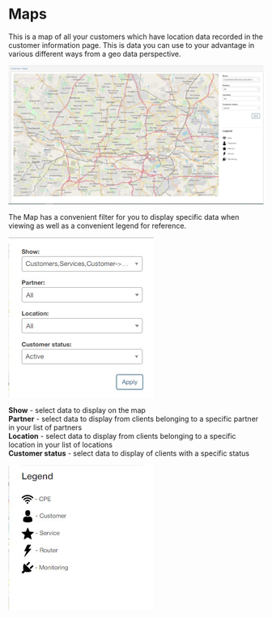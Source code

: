 Maps
======

This is a map of all your customers which have location data recorded in the customer information page. This is data you can use to your advantage in various different ways from a geo data perspective.

![Maps](maps.jpg)

The Map has a convenient filter for you to display specific data when viewing as well as a convenient legend for reference.

![Maps Filter](maps_filter.jpg)

**Show** - select data to display on the map<br>
**Partner** - select data to display from clients belonging to a specific partner in your list of partners<br>
**Location** - select data to display from clients belonging to a specific location in your list of locations<br>
**Customer status** - select data to display of clients with a specific status<br>

![Maps Legend](maps_legend.jpg)
